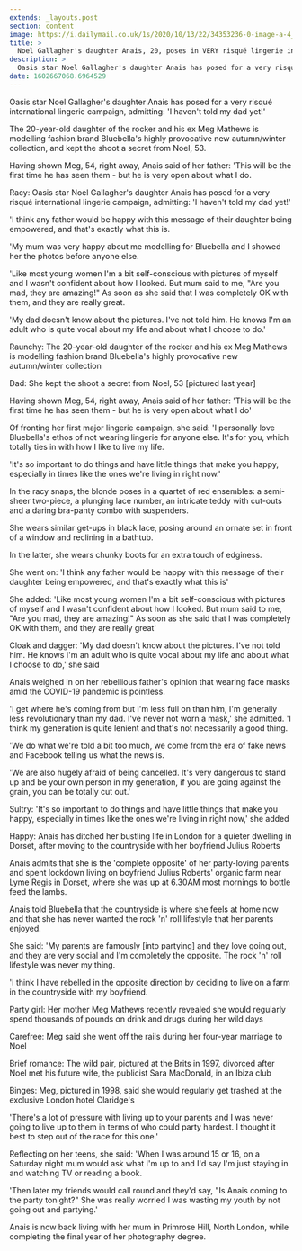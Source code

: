 ```yaml
--- 
extends: _layouts.post 
section: content 
image: https://i.dailymail.co.uk/1s/2020/10/13/22/34353236-0-image-a-4_1602623111119.jpg 
title: > 
  Noel Gallagher's daughter Anais, 20, poses in VERY risqué lingerie in SECRET photoshoot 
description: > 
  Oasis star Noel Gallagher's daughter Anais has posed for a very risqué international lingerie campaign, admitting: 'I haven't told my dad yet!'Racy: Oasis star Noel Gallagher's daughter Anais has posed for a very risqué international lingerie campaign, admitting: 'I haven't told my dad yet!''I think any father would be happy with this message of their daughter being empowered, and that's exactly what this is.Anais told Bluebella that the countryside is where she feels at home now and that she has never wanted the rock 'n' roll lifestyle that her parents enjoyed.Anais is now back living with her mum in Primrose Hill, North London, while completing the final year of her photography degree. 
date: 1602667068.6964529 
--- 
```

Oasis star Noel Gallagher's daughter Anais has posed for a very risqué international lingerie campaign, admitting: 'I haven't told my dad yet!'

The 20-year-old daughter of the rocker and his ex Meg Mathews is modelling fashion brand Bluebella's highly provocative new autumn/winter collection, and kept the shoot a secret from Noel, 53.

Having shown Meg, 54, right away, Anais said of her father: 'This will be the first time he has seen them - but he is very open about what I do.

Racy: Oasis star Noel Gallagher's daughter Anais has posed for a very risqué international lingerie campaign, admitting: 'I haven't told my dad yet!'

'I think any father would be happy with this message of their daughter being empowered, and that's exactly what this is.

'My mum was very happy about me modelling for Bluebella and I showed her the photos before anyone else.

'Like most young women I'm a bit self-conscious with pictures of myself and I wasn't confident about how I looked. But mum said to me, "Are you mad, they are amazing!" As soon as she said that I was completely OK with them, and they are really great.

'My dad doesn't know about the pictures. I've not told him. He knows I'm an adult who is quite vocal about my life and about what I choose to do.'

Raunchy: The 20-year-old daughter of the rocker and his ex Meg Mathews is modelling fashion brand Bluebella's highly provocative new autumn/winter collection

Dad: She kept the shoot a secret from Noel, 53 [pictured last year]

Having shown Meg, 54, right away, Anais said of her father: 'This will be the first time he has seen them - but he is very open about what I do'

Of fronting her first major lingerie campaign, she said: 'I personally love Bluebella's ethos of not wearing lingerie for anyone else. It's for you, which totally ties in with how I like to live my life.

'It's so important to do things and have little things that make you happy, especially in times like the ones we're living in right now.'

In the racy snaps, the blonde poses in a quartet of red ensembles: a semi-sheer two-piece, a plunging lace number, an intricate teddy with cut-outs and a daring bra-panty combo with suspenders.

She wears similar get-ups in black lace, posing around an ornate set in front of a window and reclining in a bathtub.

In the latter, she wears chunky boots for an extra touch of edginess.

She went on: 'I think any father would be happy with this message of their daughter being empowered, and that's exactly what this is'

She added: 'Like most young women I'm a bit self-conscious with pictures of myself and I wasn't confident about how I looked. But mum said to me, "Are you mad, they are amazing!" As soon as she said that I was completely OK with them, and they are really great'

Cloak and dagger: 'My dad doesn't know about the pictures. I've not told him. He knows I'm an adult who is quite vocal about my life and about what I choose to do,' she said

Anais weighed in on her rebellious father's opinion that wearing face masks amid the COVID-19 pandemic is pointless.

'I get where he's coming from but I'm less full on than him, I'm generally less revolutionary than my dad. I've never not worn a mask,' she admitted. 'I think my generation is quite lenient and that's not necessarily a good thing.

'We do what we're told a bit too much, we come from the era of fake news and Facebook telling us what the news is.

'We are also hugely afraid of being cancelled. It's very dangerous to stand up and be your own person in my generation, if you are going against the grain, you can be totally cut out.'

Sultry: 'It's so important to do things and have little things that make you happy, especially in times like the ones we're living in right now,' she added

Happy: Anais has ditched her bustling life in London for a quieter dwelling in Dorset, after moving to the countryside with her boyfriend Julius Roberts

Anais admits that she is the 'complete opposite' of her party-loving parents and spent lockdown living on boyfriend Julius Roberts' organic farm near Lyme Regis in Dorset, where she was up at 6.30AM most mornings to bottle feed the lambs.

Anais told Bluebella that the countryside is where she feels at home now and that she has never wanted the rock 'n' roll lifestyle that her parents enjoyed.

She said: 'My parents are famously [into partying] and they love going out, and they are very social and I'm completely the opposite. The rock 'n' roll lifestyle was never my thing.

'I think I have rebelled in the opposite direction by deciding to live on a farm in the countryside with my boyfriend.

Party girl: Her mother Meg Mathews recently revealed she would regularly spend thousands of pounds on drink and drugs during her wild days

Carefree: Meg said she went off the rails during her four-year marriage to Noel

Brief romance: The wild pair, pictured at the Brits in 1997, divorced after Noel met his future wife, the publicist Sara MacDonald, in an Ibiza club

Binges: Meg, pictured in 1998, said she would regularly get trashed at the exclusive London hotel Claridge's

'There's a lot of pressure with living up to your parents and I was never going to live up to them in terms of who could party hardest. I thought it best to step out of the race for this one.'

Reflecting on her teens, she said: 'When I was around 15 or 16, on a Saturday night mum would ask what I'm up to and I'd say I'm just staying in and watching TV or reading a book.

'Then later my friends would call round and they'd say, "Is Anais coming to the party tonight?" She was really worried I was wasting my youth by not going out and partying.'

Anais is now back living with her mum in Primrose Hill, North London, while completing the final year of her photography degree.